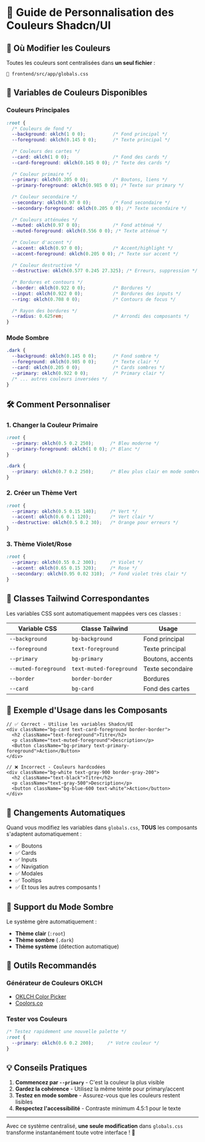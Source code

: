 # 🎨 Guide de Personnalisation des Couleurs Shadcn/UI

## 📍 Où Modifier les Couleurs

Toutes les couleurs sont centralisées dans **un seul fichier** :
```
📁 frontend/src/app/globals.css
```

## 🌈 Variables de Couleurs Disponibles

### **Couleurs Principales**
```css
:root {
  /* Couleurs de fond */
  --background: oklch(1 0 0);          /* Fond principal */
  --foreground: oklch(0.145 0 0);      /* Texte principal */
  
  /* Couleurs des cartes */
  --card: oklch(1 0 0);                /* Fond des cards */
  --card-foreground: oklch(0.145 0 0); /* Texte des cards */
  
  /* Couleur primaire */
  --primary: oklch(0.205 0 0);         /* Boutons, liens */
  --primary-foreground: oklch(0.985 0 0); /* Texte sur primary */
  
  /* Couleur secondaire */
  --secondary: oklch(0.97 0 0);        /* Fond secondaire */
  --secondary-foreground: oklch(0.205 0 0); /* Texte secondaire */
  
  /* Couleurs atténuées */
  --muted: oklch(0.97 0 0);            /* Fond atténué */
  --muted-foreground: oklch(0.556 0 0); /* Texte atténué */
  
  /* Couleur d'accent */
  --accent: oklch(0.97 0 0);           /* Accent/highlight */
  --accent-foreground: oklch(0.205 0 0); /* Texte sur accent */
  
  /* Couleur destructive */
  --destructive: oklch(0.577 0.245 27.325); /* Erreurs, suppression */
  
  /* Bordures et contours */
  --border: oklch(0.922 0 0);          /* Bordures */
  --input: oklch(0.922 0 0);           /* Bordures des inputs */
  --ring: oklch(0.708 0 0);            /* Contours de focus */
  
  /* Rayon des bordures */
  --radius: 0.625rem;                  /* Arrondi des composants */
}
```

### **Mode Sombre**
```css
.dark {
  --background: oklch(0.145 0 0);      /* Fond sombre */
  --foreground: oklch(0.985 0 0);      /* Texte clair */
  --card: oklch(0.205 0 0);            /* Cards sombres */
  --primary: oklch(0.922 0 0);         /* Primary clair */
  /* ... autres couleurs inversées */
}
```

## 🛠 Comment Personnaliser

### **1. Changer la Couleur Primaire**
```css
:root {
  --primary: oklch(0.5 0.2 250);      /* Bleu moderne */
  --primary-foreground: oklch(1 0 0); /* Blanc */
}

.dark {
  --primary: oklch(0.7 0.2 250);      /* Bleu plus clair en mode sombre */
}
```

### **2. Créer un Thème Vert**
```css
:root {
  --primary: oklch(0.5 0.15 140);     /* Vert */
  --accent: oklch(0.6 0.1 120);       /* Vert clair */
  --destructive: oklch(0.5 0.2 30);   /* Orange pour erreurs */
}
```

### **3. Thème Violet/Rose**
```css
:root {
  --primary: oklch(0.55 0.2 300);     /* Violet */
  --accent: oklch(0.65 0.15 320);     /* Rose */
  --secondary: oklch(0.95 0.02 310);  /* Fond violet très clair */
}
```

## 🎯 Classes Tailwind Correspondantes

Les variables CSS sont automatiquement mappées vers ces classes :

| Variable CSS | Classe Tailwind | Usage |
|--------------|-----------------|--------|
| `--background` | `bg-background` | Fond principal |
| `--foreground` | `text-foreground` | Texte principal |
| `--primary` | `bg-primary` | Boutons, accents |
| `--muted-foreground` | `text-muted-foreground` | Texte secondaire |
| `--border` | `border-border` | Bordures |
| `--card` | `bg-card` | Fond des cartes |

## 📝 Exemple d'Usage dans les Composants

```tsx
// ✅ Correct - Utilise les variables Shadcn/UI
<div className="bg-card text-card-foreground border-border">
  <h2 className="text-foreground">Titre</h2>
  <p className="text-muted-foreground">Description</p>
  <Button className="bg-primary text-primary-foreground">Action</Button>
</div>

// ❌ Incorrect - Couleurs hardcodées
<div className="bg-white text-gray-900 border-gray-200">
  <h2 className="text-black">Titre</h2>
  <p className="text-gray-500">Description</p>
  <button className="bg-blue-600 text-white">Action</button>
</div>
```

## 🔄 Changements Automatiques

Quand vous modifiez les variables dans `globals.css`, **TOUS** les composants s'adaptent automatiquement :

- ✅ Boutons
- ✅ Cards
- ✅ Inputs
- ✅ Navigation
- ✅ Modales
- ✅ Tooltips
- ✅ Et tous les autres composants !

## 🌙 Support du Mode Sombre

Le système gère automatiquement :
- **Thème clair** (`:root`)
- **Thème sombre** (`.dark`)  
- **Thème système** (détection automatique)

## 🎨 Outils Recommandés

### **Générateur de Couleurs OKLCH**
- [OKLCH Color Picker](https://oklch.com)
- [Coolors.co](https://coolors.co)

### **Tester vos Couleurs**
```css
/* Testez rapidement une nouvelle palette */
:root {
  --primary: oklch(0.6 0.2 200);     /* Votre couleur */
}
```

## 💡 Conseils Pratiques

1. **Commencez par `--primary`** - C'est la couleur la plus visible
2. **Gardez la cohérence** - Utilisez la même teinte pour primary/accent
3. **Testez en mode sombre** - Assurez-vous que les couleurs restent lisibles
4. **Respectez l'accessibilité** - Contraste minimum 4.5:1 pour le texte

---

Avec ce système centralisé, **une seule modification** dans `globals.css` transforme instantanément toute votre interface ! 🚀